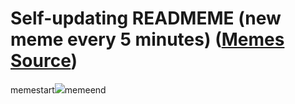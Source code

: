 # Self-updating READMEME (new meme every 5 minutes) ([Memes Source](https://bramses.notion.site/a49c1e962b7646879176ac3b327b6533?v=4d1eda54b170483cb03a40f257231764))

memestart![](https://www.notion.so/image/https%3A%2F%2Fs3-us-west-2.amazonaws.com%2Fsecure.notion-static.com%2F468a341e-7c82-42e1-9cc1-43b1c59d3322%2FDF12F4F8-45B8-4E31-BE53-150175E5D2AB.png?table=block&id=e2212d91-fda0-4433-be86-ee7c96ece73f&cache=v2)memeend

